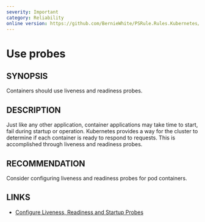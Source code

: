 ```yaml
---
severity: Important
category: Reliability
online version: https://github.com/BernieWhite/PSRule.Rules.Kubernetes/blob/master/docs/rules/en-US/Kubernetes.Pod.Health.md
---
```


# Use probes

## SYNOPSIS

Containers should use liveness and readiness probes.

## DESCRIPTION

Just like any other application, container applications may take time to start, fail during startup or operation.
Kubernetes provides a way for the cluster to determine if each container is ready to respond to requests.
This is accomplished through liveness and readiness probes.

## RECOMMENDATION

Consider configuring liveness and readiness probes for pod containers.

## LINKS

- [Configure Liveness, Readiness and Startup Probes](https://kubernetes.io/docs/tasks/configure-pod-container/configure-liveness-readiness-startup-probes/)
